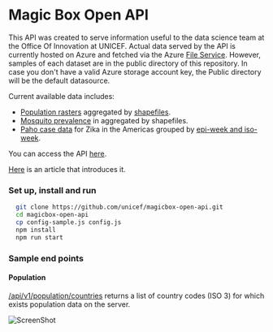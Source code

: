 # Magic Box Open API
This API was created to serve information useful to the data science team at the Office Of Innovation at UNICEF. Actual data served by the API is currently hosted on Azure and fetched via the Azure [File Service](https://www.npmjs.com/package/azure-storage). However, samples of each dataset are in the public directory of this repository. In case you don't have a valid Azure storage account key, the Public directory will be the default datasource.



Current available data includes:
- [Population rasters](worldpop.org.uk) aggregated by [shapefiles](gadm.org).
- [Mosquito prevalence](https://elifesciences.org/articles/08347) in aggregated by shapefiles.
- [Paho case data](paho.org/hq/index.php?option=com_content&view=article&id=12390&Itemid=42090&lang=en) for Zika in the Americas grouped by [epi-week and iso-week](https://medium.com/@mikefabrikant/epi-week-to-iso-week-overlaying-virus-case-data-with-mobility-b071fe431811).

You can access the API [here](http://magicbox-open-api.azurewebsites.net/docs).

[Here](https://medium.com/@mikefabrikant/unicefs-open-api-70b6d8530b99) is an article that introduces it.

### Set up, install and run
```bash
  git clone https://github.com/unicef/magicbox-open-api.git
  cd magicbox-open-api
  cp config-sample.js config.js
  npm install
  npm run start
```
### Sample end points
#### Population
[/api/v1/population/countries](magicbox-open-api.azurewebsites.net/api/v1/population/countries) returns a list of country codes (ISO 3) for which exists population data on the server.

![ScreenShot](https://github.com/unicef/magicbox-open-api/blob/master/public/images/rsz_2countries.png)
